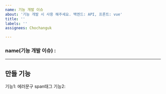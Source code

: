 ```yaml
---
name: 기능 개발 이슈
about: '기능 개발 시 사용 해주세요. 백엔드: API, 프론트: vue'
title: ''
labels: ''
assignees: Chochanguk

---
```


### name(기능 개발 이슈) :  

---

## 만들 기능
기능1: 에러문구 span태그
기능2:
